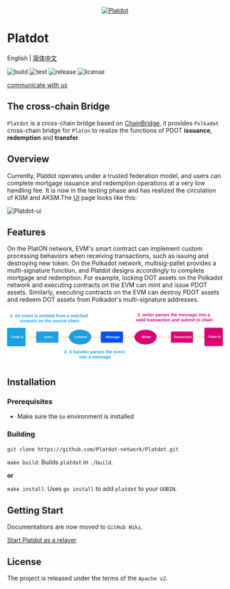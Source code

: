 <p align="center"><a href=""><img width="400" title="Platdot" src='https://cdn.jsdelivr.net/gh/rjman-self/resources/assets/platdot-logo.PNG' /></a></p>

# Platdot

English | [简体中文](./docs/README_CN.md)

![build](https://img.shields.io/badge/build-passing-{})    ![test](https://img.shields.io/badge/test-passing-{})   ![release](https://img.shields.io/badge/release-v1.0.0-E6007A)    ![license](https://img.shields.io/badge/License-Apache%202.0-blue?logo=apache&style=flat-square)

[communicate with us](https://matrix.to/#/#platdot-faucet:matrix.org?via=matrix.org)

## The cross-chain Bridge

`Platdot` is a cross-chain bridge based on [ChainBridge](https://github.com/ChainSafe/ChainBridge), it provides `Polkadot` cross-chain bridge for `Platon` to realize the functions of PDOT **issuance**, **redemption** and **transfer**.

## Overview

Currently, Platdot operates under a trusted federation model, and users can complete mortgage issuance and redemption operations at a very low handling fee. It is now in the testing phase and has realized the circulation of KSM and AKSM.The [UI](https://github.com/Platdot-network/Platdot-UI) page looks like this:

![Platdot-ui](https://camo.githubusercontent.com/ea47333872a3c8b9ec4eda5aff4412d305f05df7e781c4a6947f3fa617ed9396/68747470733a2f2f6674702e626d702e6f76682f696d67732f323032312f30332f323338386337613738353631383734372e706e67)

## Features

On the PlatON network, EVM's smart contract can implement custom processing behaviors when receiving transactions, such as issuing and destroying new token. On the Polkadot network, multisig-pallet provides a multi-signature function, and Platdot designs accordingly to complete mortgage and redemption. For example, locking DOT assets on the Polkadot network and executing contracts on the EVM can mint and issue PDOT assets. Similarly, executing contracts on the EVM can destroy PDOT assets and redeem DOT assets from Polkadot's multi-signature addresses.

![Platdot-overview](./docs/Platdot-overview.png)

## Installation

### Prerequisites

- Make sure the `Go` environment is installed

### Building

`git clone https://github.com/Platdot-network/Platdot.git`

`make build`: Builds `platdot` in `./build`.

**or**

`make install`: Uses `go install` to add `platdot` to your `GOBIN`.

## Getting Start

Documentations are now moved to `GitHub Wiki`.

[Start Platdot as a relayer](https://github.com/Platdot-network/Platdot/wiki/Start-Platdot-as-a-relayer)

## License

The project is released under the terms of the `Apache v2`.
